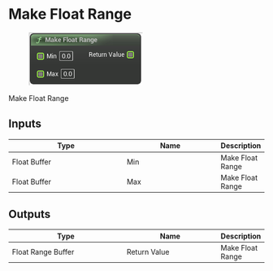 # Make Float Range

<div align="left" data-full-width="false">

<figure><img src="Make_Float_Range.png" alt=""><figcaption></figcaption></figure>

</div>

Make Float Range

## Inputs

<table>
<thead><tr><th width="250">Type</th><th width="200">Name</th><th>Description</th></tr></thead>
<tbody>
<tr><td>Float Buffer</td><td>Min</td><td>Make Float Range</td></tr>
<tr><td>Float Buffer</td><td>Max</td><td>Make Float Range</td></tr>
</tbody>
</table>

## Outputs

<table>
<thead><tr><th width="250">Type</th><th width="200">Name</th><th>Description</th></tr></thead>
<tbody>
<tr><td>Float Range Buffer</td><td>Return Value</td><td>Make Float Range</td></tr>
</tbody>
</table>